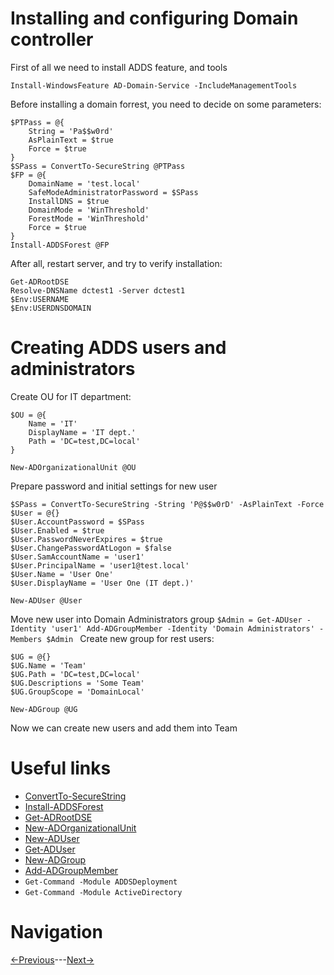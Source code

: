# Installing and configuring Domain controller

First of all we need to install ADDS feature, and tools
```
Install-WindowsFeature AD-Domain-Service -IncludeManagementTools
```
Before installing a domain forrest, you need to decide on some parameters:
```
$PTPass = @{
    String = 'Pa$$w0rd'
    AsPlainText = $true
    Force = $true
}
$SPass = ConvertTo-SecureString @PTPass
$FP = @{
    DomainName = 'test.local'
    SafeModeAdministratorPassword = $SPass
    InstallDNS = $true
    DomainMode = 'WinThreshold'
    ForestMode = 'WinThreshold'
    Force = $true
}
Install-ADDSForest @FP
```
After all, restart server, and try to verify installation:
```
Get-ADRootDSE
Resolve-DNSName dctest1 -Server dctest1
$Env:USERNAME
$Env:USERDNSDOMAIN
```

# Creating ADDS users and administrators
Create OU for IT department:
```
$OU = @{
    Name = 'IT'
    DisplayName = 'IT dept.'
    Path = 'DC=test,DC=local'
}

New-ADOrganizationalUnit @OU
```
Prepare password and initial settings for new user
```
$SPass = ConvertTo-SecureString -String 'P@$$w0rD' -AsPlainText -Force
$User = @{}
$User.AccountPassword = $SPass
$User.Enabled = $true
$User.PasswordNeverExpires = $true
$User.ChangePasswordAtLogon = $false
$User.SamAccountName = 'user1'
$User.PrincipalName = 'user1@test.local'
$User.Name = 'User One'
$User.DisplayName = 'User One (IT dept.)'

New-ADUser @User
```
Move new user into Domain Administrators group
``
$Admin = Get-ADUser -Identity 'user1'
Add-ADGroupMember -Identity 'Domain Administrators' -Members $Admin 
``
Create new group for rest users:
```
$UG = @{}
$UG.Name = 'Team'
$UG.Path = 'DC=test,DC=local'
$UG.Descriptions = 'Some Team'
$UG.GroupScope = 'DomainLocal'

New-ADGroup @UG
```
Now we can create new users and add them into Team

# Useful links

* [ConvertTo-SecureString](https://learn.microsoft.com/ru-ru/powershell/module/microsoft.powershell.security/convertto-securestring)
* [Install-ADDSForest](https://learn.microsoft.com/en-us/powershell/module/addsdeployment/install-addsforest)
* [Get-ADRootDSE](https://learn.microsoft.com/en-us/powershell/module/activedirectory/get-adrootdse)
* [New-ADOrganizationalUnit](https://learn.microsoft.com/en-us/powershell/module/activedirectory/new-adorganizationalunit)
* [New-ADUser](https://learn.microsoft.com/en-us/powershell/module/activedirectory/new-aduser)
* [Get-ADUser](https://learn.microsoft.com/en-us/powershell/module/activedirectory/get-aduser)
* [New-ADGroup](https://learn.microsoft.com/en-us/powershell/module/activedirectory/new-adgroup)
* [Add-ADGroupMember](https://learn.microsoft.com/en-us/powershell/module/activedirectory/add-adgroupmember)
* ```Get-Command -Module ADDSDeployment```
* ```Get-Command -Module ActiveDirectory```

# Navigation
[<-Previous](/2_networkConfiguration.md)---[Next->](/4_configureDHCPandDNS.md)
